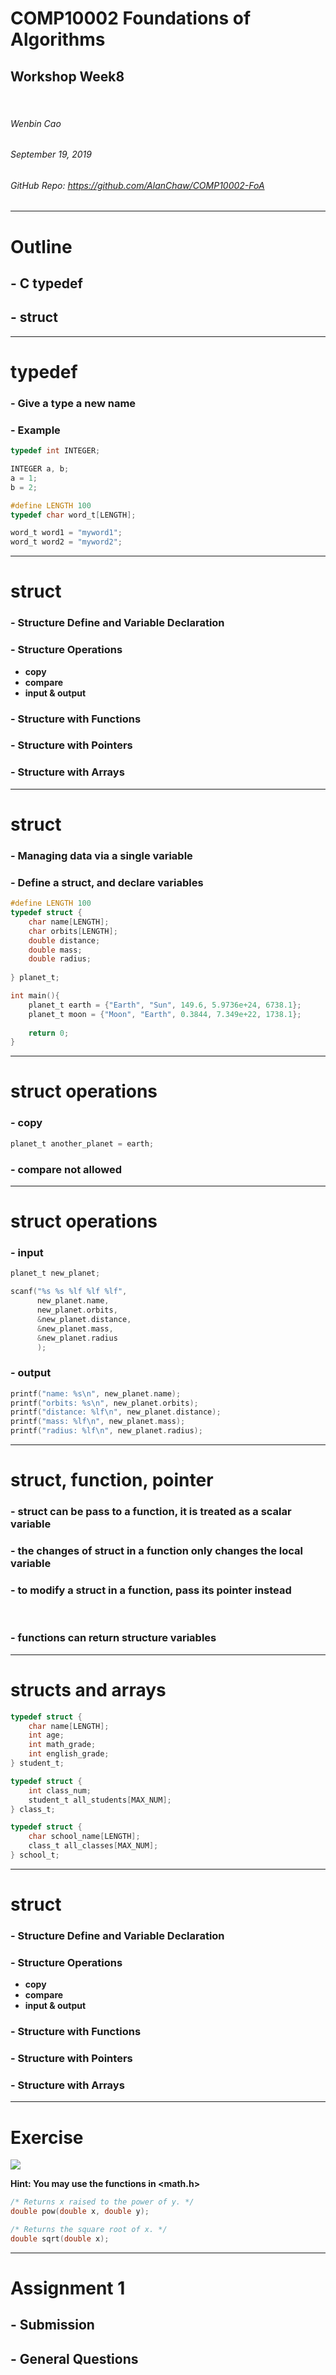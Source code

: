 <!-- $theme: default -->

<!-- page_number: true -->

<!-- $size: A4 -->

<script type="text/javascript" async
  src="https://cdnjs.cloudflare.com/ajax/libs/mathjax/2.7.5/latest.js?config=TeX-MML-AM_CHTML">
</script>


# COMP10002 Foundations of Algorithms

## Workshop Week8  

<br>

###### Wenbin Cao
###### September 19, 2019
###### GitHub Repo: https://github.com/AlanChaw/COMP10002-FoA


---

# Outline

## - C typedef
## - struct

---
# typedef

### - Give a type a new name
### - Example
```c
typedef int INTEGER;

INTEGER a, b;
a = 1;
b = 2;
```

```c
#define LENGTH 100
typedef char word_t[LENGTH];

word_t word1 = "myword1";
word_t word2 = "myword2";
```

---
# struct
### - Structure Define and Variable Declaration
### - Structure Operations
- __copy__
- __compare__
- __input & output__
### - Structure with Functions
### - Structure with Pointers
### - Structure with Arrays


---
# struct

### - Managing data via a single variable
### - Define a struct, and declare variables
```C
#define LENGTH 100
typedef struct {
    char name[LENGTH];
    char orbits[LENGTH];
    double distance;
    double mass;
    double radius;
    
} planet_t;

int main(){
    planet_t earth = {"Earth", "Sun", 149.6, 5.9736e+24, 6738.1};
    planet_t moon = {"Moon", "Earth", 0.3844, 7.349e+22, 1738.1};
    
    return 0;
}
```

---
# struct operations
### - copy
```c
planet_t another_planet = earth;
```
### - compare not allowed


---
# struct operations
### - input
```C
planet_t new_planet;

scanf("%s %s %lf %lf %lf",
      new_planet.name,
      new_planet.orbits,
      &new_planet.distance,
      &new_planet.mass,
      &new_planet.radius
      );
```

### - output
```C
printf("name: %s\n", new_planet.name);
printf("orbits: %s\n", new_planet.orbits);
printf("distance: %lf\n", new_planet.distance);
printf("mass: %lf\n", new_planet.mass);
printf("radius: %lf\n", new_planet.radius);
```

---
# struct, function, pointer

### - struct can be pass to a function, it is treated as a scalar variable
### - the changes of struct in a function only changes the local variable
### - to modify a struct in a function, pass its pointer instead
<br>

### - functions can return structure variables

---

# structs and arrays
```C
typedef struct {
    char name[LENGTH];
    int age;
    int math_grade;
    int english_grade;
} student_t;

typedef struct {
    int class_num;
    student_t all_students[MAX_NUM];
} class_t;

typedef struct {
    char school_name[LENGTH];
    class_t all_classes[MAX_NUM];
} school_t;
```
---
# struct
### - Structure Define and Variable Declaration
### - Structure Operations
- __copy__
- __compare__
- __input & output__
### - Structure with Functions
### - Structure with Pointers
### - Structure with Arrays


---
# Exercise

![](./pics/e8-2.jpg)


__Hint: You may use the functions in <math.h>__
```c
/* Returns x raised to the power of y. */
double pow(double x, double y);

/* Returns the square root of x. */
double sqrt(double x);
```

---

# Assignment 1

## - Submission
## - General Questions
